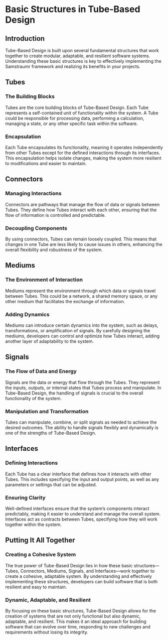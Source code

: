 # Basic Structures in Tube-Based Design

## Introduction

Tube-Based Design is built upon several fundamental structures that work together to create modular, adaptable, and resilient software systems. Understanding these basic structures is key to effectively implementing the Samstraumr framework and realizing its benefits in your projects.

## Tubes

### The Building Blocks
Tubes are the core building blocks of Tube-Based Design. Each Tube represents a self-contained unit of functionality within the system. A Tube could be responsible for processing data, performing a calculation, managing a state, or any other specific task within the software.

### Encapsulation
Each Tube encapsulates its functionality, meaning it operates independently from other Tubes except for the defined interactions through its interfaces. This encapsulation helps isolate changes, making the system more resilient to modifications and easier to maintain.

## Connectors

### Managing Interactions
Connectors are pathways that manage the flow of data or signals between Tubes. They define how Tubes interact with each other, ensuring that the flow of information is controlled and predictable.

### Decoupling Components
By using connectors, Tubes can remain loosely coupled. This means that changes in one Tube are less likely to cause issues in others, enhancing the overall flexibility and robustness of the system.

## Mediums

### The Environment of Interaction
Mediums represent the environment through which data or signals travel between Tubes. This could be a network, a shared memory space, or any other medium that facilitates the exchange of information.

### Adding Dynamics
Mediums can introduce certain dynamics into the system, such as delays, transformations, or amplification of signals. By carefully designing the mediums, developers can control and optimize how Tubes interact, adding another layer of adaptability to the system.

## Signals

### The Flow of Data and Energy
Signals are the data or energy that flow through the Tubes. They represent the inputs, outputs, or internal states that Tubes process and manipulate. In Tube-Based Design, the handling of signals is crucial to the overall functionality of the system.

### Manipulation and Transformation
Tubes can manipulate, combine, or split signals as needed to achieve the desired outcomes. The ability to handle signals flexibly and dynamically is one of the strengths of Tube-Based Design.

## Interfaces

### Defining Interactions
Each Tube has a clear interface that defines how it interacts with other Tubes. This includes specifying the input and output points, as well as any parameters or settings that can be adjusted.

### Ensuring Clarity
Well-defined interfaces ensure that the system’s components interact predictably, making it easier to understand and manage the overall system. Interfaces act as contracts between Tubes, specifying how they will work together within the system.

## Putting It All Together

### Creating a Cohesive System
The true power of Tube-Based Design lies in how these basic structures—Tubes, Connectors, Mediums, Signals, and Interfaces—work together to create a cohesive, adaptable system. By understanding and effectively implementing these structures, developers can build software that is both resilient and easy to maintain.

### Dynamic, Adaptable, and Resilient
By focusing on these basic structures, Tube-Based Design allows for the creation of systems that are not only functional but also dynamic, adaptable, and resilient. This makes it an ideal approach for building software that can evolve over time, responding to new challenges and requirements without losing its integrity.


